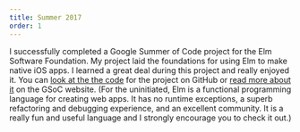```yaml
---
title: Summer 2017
order: 1
---
```


I successfully completed a Google Summer of Code project for the Elm Software Foundation. My project laid the foundations for using Elm to make native iOS apps. I learned a great deal during this project and really enjoyed it. You can [look at the the code](https://github.com/pzp1997/elm-ios) for the project on GitHub or [read more about it](https://summerofcode.withgoogle.com/projects/#4964906492231680) on the GSoC website. (For the uninitiated, Elm is a functional programming language for creating web apps. It has no runtime exceptions, a superb refactoring and debugging experience, and an excellent community. It is a really fun and useful language and I strongly encourage you to check it out.)
